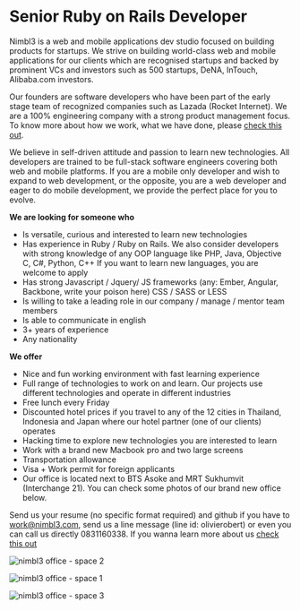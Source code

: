 Senior Ruby on Rails Developer
================
Nimbl3 is a web and mobile applications dev studio focused on building products for startups. We strive on building world-class web and mobile applications for our clients which are recognised startups and backed by prominent VCs and investors such as 500 startups, DeNA, InTouch, Alibaba.com investors.

Our founders are software developers who have been part of the early stage team of recognized companies such as Lazada (Rocket Internet). We are a 100% engineering company with a strong product management focus. To know more about how we work, what we have done, please [check this out].

We believe in self-driven attitude and passion to learn new technologies. All developers are trained to be full-stack software engineers covering both web and mobile platforms. If you are a mobile only developer and wish to expand to web development, or the opposite, you are a web developer and eager to do mobile development, we provide the perfect place for you to evolve.

**We are looking for someone who**
- Is versatile, curious and interested to learn new technologies
- Has experience in Ruby / Ruby on Rails. We also consider developers with strong knowledge of any OOP language like PHP, Java, Objective C, C#, Python, C++ If you want to learn new languages, you are welcome to apply
- Has strong Javascript / Jquery/ JS frameworks (any: Ember, Angular, Backbone, write your poison here) CSS / SASS or LESS
- Is willing to take a leading role in our company / manage / mentor team members
- Is able to communicate in english
- 3+ years of experience
- Any nationality

**We offer**
- Nice and fun working environment with fast learning experience
- Full range of technologies to work on and learn. Our projects use different technologies and operate in different industries
- Free lunch every Friday
- Discounted hotel prices if you travel to any of the 12 cities in Thailand, Indonesia and Japan where our hotel partner (one of our clients) operates
- Hacking time to explore new technologies you are interested to learn
- Work with a brand new Macbook pro and two large screens
- Transportation allowance
- Visa + Work permit for foreign applicants
- Our office is located next to BTS Asoke and MRT Sukhumvit (Interchange 21). You can check some photos of our brand new office below.

Send us your resume (no specific format required) and github if you have to [work@nimbl3.com], send us a line message (line id: olivierobert) or even you can call us directly 0831160338. If you wanna learn more about us [check this out]

![nimbl3 office - space 2](https://s3-ap-southeast-1.amazonaws.com/nimbl3-web-resources/images/office/photo-6.jpg)

![nimbl3 office - space 1](https://s3-ap-southeast-1.amazonaws.com/nimbl3-web-resources/images/office/photo-7.jpg)

![nimbl3 office - space 3](https://s3-ap-southeast-1.amazonaws.com/nimbl3-web-resources/images/office/photo-8.jpg)

[work@nimbl3.com]:mailto:work@nimbl3.com
[check this out]:https://github.com/nimbl3/our-team
